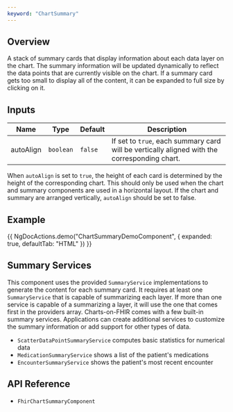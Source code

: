 ```yaml
---
keyword: "ChartSummary"
---
```


## Overview

A stack of summary cards that display information about each data layer on the chart. The summary information will be updated dynamically to reflect the data points that are currently visible on the chart. If a summary card gets too small to display all of the content, it can be expanded to full size by clicking on it.

## Inputs

| Name      | Type      | Default | Description                                                                                  |
| --------- | --------- | ------- | -------------------------------------------------------------------------------------------- |
| autoAlign | `boolean` | `false` | If set to `true`, each summary card will be vertically aligned with the corresponding chart. |

When `autoAlign` is set to `true`, the height of each card is determined by the height of the corresponding chart.
This should only be used when the chart and summary components are used in a horizontal layout.
If the chart and summary are arranged vertically, `autoAlign` should be set to false.

## Example

{{ NgDocActions.demo("ChartSummaryDemoComponent", { expanded: true, defaultTab: "HTML" }) }}

## Summary Services

This component uses the provided `SummaryService` implementations to generate the content for each summary card. It requires at least one `SummaryService` that is capable of summarizing each layer. If more than one service is capable of a summarizing a layer, it will use the one that comes first in the providers array. Charts-on-FHIR comes with a few built-in summary services. Applications can create additional services to customize the summary information or add support for other types of data.

- `ScatterDataPointSummaryService` computes basic statistics for numerical data
- `MedicationSummaryService` shows a list of the patient's medications
- `EncounterSummaryService` shows the patient's most recent encounter

## API Reference

- `FhirChartSummaryComponent`
